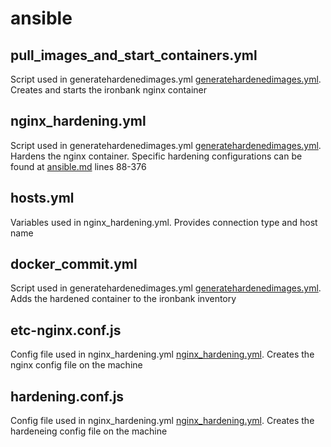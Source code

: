 # ansible

## pull_images_and_start_containers.yml
Script used in generatehardenedimages.yml [generatehardenedimages.yml](/.github/workflows/generatehardenedimages.yml).
Creates and starts the ironbank nginx container

## nginx_hardening.yml
Script used in generatehardenedimages.yml [generatehardenedimages.yml](/.github/workflows/generatehardenedimages.yml).
Hardens the nginx container. Specific hardening configurations can be found at [ansible.md](/ansible/nginx_hardening.yml) lines 88-376

## hosts.yml
Variables used in nginx_hardening.yml.
Provides connection type and host name

## docker_commit.yml
Script used in generatehardenedimages.yml [generatehardenedimages.yml](/.github/workflows/generatehardenedimages.yml).
Adds the hardened container to the ironbank inventory

## etc-nginx.conf.js
Config file used in nginx_hardening.yml [nginx_hardening.yml](/ansible/nginx_hardening.yml). 
Creates the nginx config file on the machine

## hardening.conf.js
Config file used in nginx_hardening.yml [nginx_hardening.yml](/ansible/nginx_hardening.yml). 
Creates the hardeneing config file on the machine
